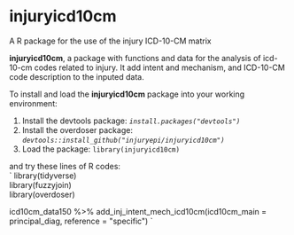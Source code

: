 # injuryicd10cm
A R package for the use of the injury ICD-10-CM matrix

**injuryicd10cm**, a package with functions and data for the analysis of icd-10-cm codes related to injury. It add intent and mechanism, and ICD-10-CM code description to the inputed data.

To install and load the **injuryicd10cm** package into your working environment:

1. Install the devtools package: *`install.packages("devtools")`*
2. Install the overdoser package: *`devtools::install_github("injuryepi/injuryicd10cm")`*
3. Load the package: `library(injuryicd10cm)`

and try these lines of R codes:  
`
library(tidyverse)   
library(fuzzyjoin)   
library(overdoser)   

icd10cm_data150 %>% add_inj_intent_mech_icd10cm(icd10cm_main = principal_diag, reference = "specific")
`
